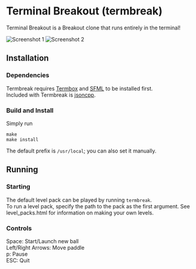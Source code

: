 # Terminal Breakout (termbreak)

Terminal Breakout is a Breakout clone that runs entirely in the terminal!


![Screenshot 1](https://raw.githubusercontent.com/ElliotLockerman/termbreak/master/img/img1.png)
![Screenshot 2](https://raw.githubusercontent.com/ElliotLockerman/termbreak/master/img/img2.png)


## Installation

### Dependencies

Termbreak requires [Termbox](https://github.com/nsf/termbox) and [SFML](http://www.sfml-dev.org/) to be installed first.  
Included with Termbreak is [jsoncpp](https://github.com/open-source-parsers/jsoncpp).

### Build and Install

Simply run

	make
	make install

The default prefix is `/usr/local`; you can also set it manually.


## Running

### Starting

The default level pack can be played by running `termbreak`.  
To run a level pack, specify the path to the pack as the first argument. See level_packs.html for information on making your own levels.   

### Controls

Space: Start/Launch new ball   
Left/Right Arrows: Move paddle  
p: Pause  
ESC: Quit             